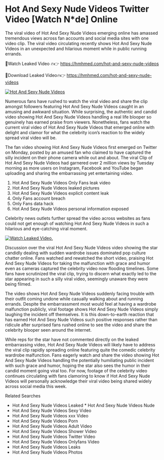﻿# Hot And Sexy Nude Videos Twitter Video [Watch N*de] Online

The viral video of ﻿Hot And Sexy Nude Videos emerging online has amassed tremendous views across fan accounts and social media sites with one video clip. The viral video circulating recently shows ﻿Hot And Sexy Nude Videos in an unexpected and hilarious moment while in public running errands. 

🔴Watch Leaked Video 🔥👉  https://hmhmed.com/hot-and-sexy-nude-videos 

🔴Download Leaked Video🔥👉  https://hmhmed.com/hot-and-sexy-nude-videos 

[![Hot And Sexy Nude Videos](https://i.imgur.com/dJHk4Zq.gif)](https://hmhmed.com/hot-and-sexy-nude-videos)

Numerous fans have rushed to watch the viral video and share the clip amongst followers featuring ﻿Hot And Sexy Nude Videos caught in an amusing and awkward situation. While surprising, the authentic and candid video showing ﻿Hot And Sexy Nude Videos handling a real life blooper so genuinely has earned praise from viewers. Nonetheless, fans watch the current viral video of ﻿Hot And Sexy Nude Videos that emerged online with delight and clamor for what the celebrity icon’s reaction to the widely spread viral video will be.

The fan video showing ﻿Hot And Sexy Nude Videos first emerged on Twitter on Monday, posted by an amused fan who claimed to have captured the silly incident on their phone camera while out and about. The viral Clip of ﻿Hot And Sexy Nude Videos had garnered over 2 million views by Tuesday morning as more users on Instagram, Facebook and YouTube began uploading and sharing the embarrassing yet entertaining video. 

1. ﻿Hot And Sexy Nude Videos Only Fans leak video
2. ﻿Hot And Sexy Nude Videos leaked pictures
3. ﻿Hot And Sexy Nude Videos explicit content leak
4. Only Fans account breach
5. Only Fans data hack
6. ﻿Hot And Sexy Nude Videos personal information exposed

Celebrity news outlets further spread the video across websites as fans could not get enough of watching ﻿Hot And Sexy Nude Videos in such a hilarious and eye-catching viral moment. 

[![Watch Leaked Video.](https://miro.medium.com/v2/resize:fit:828/format:webp/1*cilzJN44JGOrTw9NJCrNHA.gif "Watch Leaked Video")](https://hmhmed.com/hot-and-sexy-nude-videos)

Discussion over the viral ﻿Hot And Sexy Nude Videos video showing the star candidly dealing with sudden wardrobe issues dominated pop culture chatter online. Fans watched and rewatched the short video, praising ﻿Hot And Sexy Nude Videos for taking the malfunction with grace and humor even as cameras captured the celebrity video now flooding timelines. Some fans have scrutinized the viral clip, trying to discern what exactly led to the star appearing in such a silly viral video, seemingly unaware they were being filmed.

The video shows ﻿Hot And Sexy Nude Videos suddenly facing trouble with their outfit coming undone while casually walking about and running errands. Despite the embarrassment most would feel at having a wardrobe malfunction publicly, viral footage shows ﻿Hot And Sexy Nude Videos simply laughing the incident off themselves. It is this down-to-earth reaction that has earned ﻿Hot And Sexy Nude Videos such positive responses rather than ridicule after surprised fans rushed online to see the video and share the celebrity blooper seen around the internet.  

While reps for the star have not commented directly on the leaked embarrassing video, ﻿Hot And Sexy Nude Videos will likely have to address the viral clip rapidly spreading online featuring quite the comedic celebrity wardrobe malfunction. Fans eagerly watch and share the video showing ﻿Hot And Sexy Nude Videos handling the potentially humiliating public incident with such grace and humor, hoping the star also sees the humor in their candid moment going viral too. For now, footage of the celebrity video continues circulating with fans clamoring to know if ﻿Hot And Sexy Nude Videos will personally acknowledge their viral video being shared widely across social media this week.

Related Searches
* ﻿Hot And Sexy Nude Videos Leaked
﻿* Hot And Sexy Nude Videos Nude
* ﻿Hot And Sexy Nude Videos Sexy Video
* ﻿Hot And Sexy Nude Videos xxx Video
* ﻿Hot And Sexy Nude Videos Porn
* ﻿Hot And Sexy Nude Videos Adult Video
* ﻿Hot And Sexy Nude Videos Shower Video
* ﻿Hot And Sexy Nude Videos Twitter Video
* ﻿Hot And Sexy Nude Videos Onlyfans Video
* ﻿Hot And Sexy Nude Videos Leaks
* ﻿Hot And Sexy Nude Videos Photos